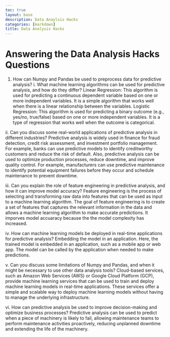```yaml
---
toc: true
layout: base
description: Data Anaylsis Hacks
categories: [markdown]
title: Data Analysis Hacks
---
```


# Answering the Data Analysis Hacks Questions

1. How can Numpy and Pandas be used to preprocess data for predictive analysis?
i. What machine learning algorithms can be used for predictive analysis, and how do they differ?
Linear Regression: This algorithm is used for predicting a continuous dependent variable based on one or more independent variables. It is a simple algorithm that works well when there is a linear relationship between the variables. Logistic Regression: This algorithm is used for predicting a binary outcome (e.g., yes/no, true/false) based on one or more independent variables. It is a type of regression that works well when the outcome is categorical. 

ii. Can you discuss some real-world applications of predictive analysis in different industries?
Predictive analysis is widely used in finance for fraud detection, credit risk assessment, and investment portfolio management. For example, banks can use predictive models to identify creditworthy customers and reduce the risk of default. Also, predictive analysis can be used to optimize production processes, reduce downtime, and improve quality control. For example, manufacturers can use predictive maintenance to identify potential equipment failures before they occur and schedule maintenance to prevent downtime.

iii. Can you explain the role of feature engineering in predictive analysis, and how it can improve model accuracy?
Feature engineering is the process of selecting and transforming raw data into features that can be used as input to a machine learning algorithm. The goal of feature engineering is to create a set of features that captures the relevant information in the data and allows a machine learning algorithm to make accurate predictions. It imporves model accuaracy because the the model complexity has increased.

iv. How can machine learning models be deployed in real-time applications for predictive analysis? 
Embedding the model in an application. Here, the trained model is embedded in an application, such as a mobile app or web app. The model can be called by the application when needed to make predictions.

v. Can you discuss some limitations of Numpy and Pandas, and when it might be necessary to use other data analysis tools?
Cloud-based services, such as Amazon Web Services (AWS) or Google Cloud Platform (GCP), provide machine learning services that can be used to train and deploy machine learning models in real-time applications. These services offer a simple and scalable way to deploy machine learning models without having to manage the underlying infrastructure.

vi. How can predictive analysis be used to improve decision-making and optimize business processes?
Predictive analysis can be used to predict when a piece of machinery is likely to fail, allowing maintenance teams to perform maintenance activities proactively, reducing unplanned downtime and extending the life of the machinery.




